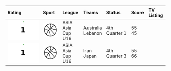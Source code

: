 | Rating                                                                                                                               | Sport                                                                                                                | League               | Teams                | Status        | Score    | TV Listing          |
|:-------------------------------------------------------------------------------------------------------------------------------------|:---------------------------------------------------------------------------------------------------------------------|:---------------------|:---------------------|:--------------|:---------|:--------------------|
| <img src="https://raw.githubusercontent.com/BlakeDuncan25/Donut-SVG-Ratings/bac4e4a278175106499642192132b1786a9aec38/1.svg" alt="1"> | <img src="https://raw.githubusercontent.com/BlakeDuncan25/Donut-SVG-Ratings/master/basketball.png" alt="Basketball"> | ASIA<br>Asia Cup U16 | Australia<br>Lebanon | 4th Quarter 1 | 55<br>45 | <a href="#N/A"></a> |
| <img src="https://raw.githubusercontent.com/BlakeDuncan25/Donut-SVG-Ratings/bac4e4a278175106499642192132b1786a9aec38/1.svg" alt="1"> | <img src="https://raw.githubusercontent.com/BlakeDuncan25/Donut-SVG-Ratings/master/basketball.png" alt="Basketball"> | ASIA<br>Asia Cup U16 | Iran<br>Japan        | 4th Quarter 3 | 55<br>66 | <a href="#N/A"></a> |